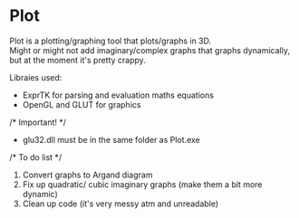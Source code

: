 Plot
====

Plot is a plotting/graphing tool that plots/graphs in 3D. <br/>
Might or might not add imaginary/complex graphs that graphs dynamically, but at the moment it's pretty crappy.

Libraies used:
  - ExprTK for parsing and evaluation maths equations
  - OpenGL and GLUT for graphics
  
/* Important! */ <br/>
  - glu32.dll must be in the same folder as Plot.exe

/* To do list */ <br/>
1. Convert graphs to Argand diagram <br/>
2. Fix up quadratic/ cubic imaginary graphs (make them a bit more dynamic) <br/>
3. Clean up code (it's very messy atm and unreadable) <br/>
